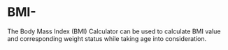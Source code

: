 # BMI-
The Body Mass Index (BMI) Calculator can be used to calculate BMI value and corresponding weight status while taking age into consideration.
